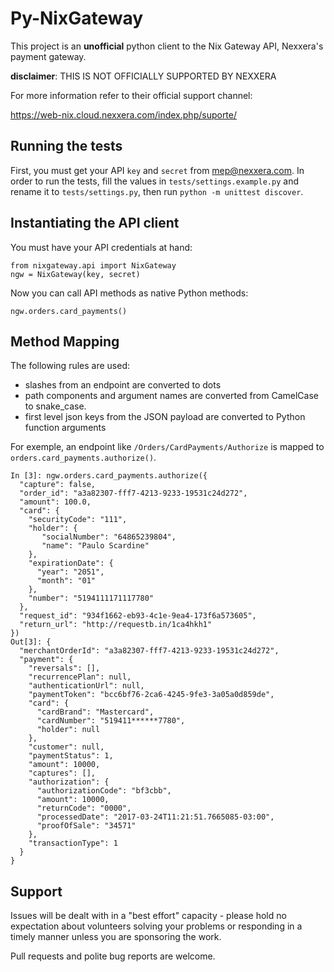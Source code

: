 Py-NixGateway
=============

This project is an **unofficial** python client to the Nix Gateway API, 
Nexxera's payment gateway.

**disclaimer**: THIS IS NOT OFFICIALLY SUPPORTED BY NEXXERA

For more information refer to their official support channel: 

https://web-nix.cloud.nexxera.com/index.php/suporte/


Running the tests
-----------------

First, you must get your API `key` and `secret` from mep@nexxera.com. 
In order to run the tests, fill the values in `tests/settings.example.py`
and rename it to `tests/settings.py`, then run `python -m unittest discover`.


Instantiating the API client
----------------------------

You must have your API credentials at hand:

    from nixgateway.api import NixGateway
    ngw = NixGateway(key, secret)
     
Now you can call API methods as native Python methods:

    ngw.orders.card_payments()

Method Mapping
--------------

The following rules are used:

  * slashes from an endpoint are converted to dots
  * path components and argument names are converted from CamelCase to snake_case.
  * first level json keys from the JSON payload are converted to Python function arguments

For exemple, an endpoint like `/Orders/CardPayments/Authorize` is mapped
to `orders.card_payments.authorize()`. 

    In [3]: ngw.orders.card_payments.authorize({
      "capture": false,
      "order_id": "a3a82307-fff7-4213-9233-19531c24d272",
      "amount": 100.0,
      "card": {
        "securityCode": "111",
        "holder": {
           "socialNumber": "64865239804",
           "name": "Paulo Scardine"
        },
        "expirationDate": {
          "year": "2051",
          "month": "01"
        },
        "number": "5194111171117780"
      },
      "request_id": "934f1662-eb93-4c1e-9ea4-173f6a573605",
      "return_url": "http://requestb.in/1ca4hkh1"
    })
    Out[3]: {
      "merchantOrderId": "a3a82307-fff7-4213-9233-19531c24d272",
      "payment": {
        "reversals": [],
        "recurrencePlan": null,
        "authenticationUrl": null,
        "paymentToken": "bcc6bf76-2ca6-4245-9fe3-3a05a0d859de",
        "card": {
          "cardBrand": "Mastercard",
          "cardNumber": "519411******7780",
          "holder": null
        },
        "customer": null,
        "paymentStatus": 1,
        "amount": 10000,
        "captures": [],
        "authorization": {
          "authorizationCode": "bf3cbb", 
          "amount": 10000,
          "returnCode": "0000",
          "processedDate": "2017-03-24T11:21:51.7665085-03:00",
          "proofOfSale": "34571"
        },
        "transactionType": 1
      }
    }


Support
-------

Issues will be dealt with in a "best effort" capacity - please hold no expectation 
about volunteers solving your problems or responding in a timely manner unless you
are sponsoring the work.

Pull requests and polite bug reports are welcome.
